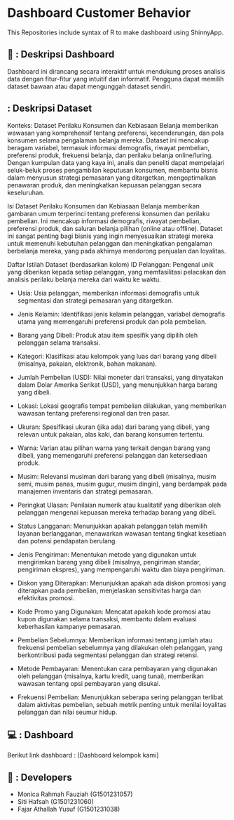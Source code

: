 # Dashboard Customer Behavior
This Repositories include syntax of R to make dashboard using ShinnyApp.


## 📖 : Deskripsi Dashboard
Dashboard ini dirancang secara interaktif untuk mendukung proses analisis data dengan fitur-fitur yang intuitif dan informatif. Pengguna dapat memilih dataset bawaan atau dapat mengunggah dataset sendiri.

## : Deskripsi Dataset
Konteks:
Dataset Perilaku Konsumen dan Kebiasaan Belanja memberikan wawasan yang komprehensif tentang preferensi, kecenderungan, dan pola konsumen selama pengalaman belanja mereka. Dataset ini mencakup beragam variabel, termasuk informasi demografis, riwayat pembelian, preferensi produk, frekuensi belanja, dan perilaku belanja online/luring. Dengan kumpulan data yang kaya ini, analis dan peneliti dapat mempelajari seluk-beluk proses pengambilan keputusan konsumen, membantu bisnis dalam menyusun strategi pemasaran yang ditargetkan, mengoptimalkan penawaran produk, dan meningkatkan kepuasan pelanggan secara keseluruhan.

Isi
Dataset Perilaku Konsumen dan Kebiasaan Belanja memberikan gambaran umum terperinci tentang preferensi konsumen dan perilaku pembelian. Ini mencakup informasi demografis, riwayat pembelian, preferensi produk, dan saluran belanja pilihan (online atau offline). Dataset ini sangat penting bagi bisnis yang ingin menyesuaikan strategi mereka untuk memenuhi kebutuhan pelanggan dan meningkatkan pengalaman berbelanja mereka, yang pada akhirnya mendorong penjualan dan loyalitas.

Daftar Istilah Dataset (berdasarkan kolom)
ID Pelanggan: Pengenal unik yang diberikan kepada setiap pelanggan, yang memfasilitasi pelacakan dan analisis perilaku belanja mereka dari waktu ke waktu.

- Usia: Usia pelanggan, memberikan informasi demografis untuk segmentasi dan strategi pemasaran yang ditargetkan.

- Jenis Kelamin: Identifikasi jenis kelamin pelanggan, variabel demografis utama yang memengaruhi preferensi produk dan pola pembelian.

- Barang yang Dibeli: Produk atau item spesifik yang dipilih oleh pelanggan selama transaksi.

- Kategori: Klasifikasi atau kelompok yang luas dari barang yang dibeli (misalnya, pakaian, elektronik, bahan makanan).

- Jumlah Pembelian (USD): Nilai moneter dari transaksi, yang dinyatakan dalam Dolar Amerika Serikat (USD), yang menunjukkan harga barang yang dibeli.

- Lokasi: Lokasi geografis tempat pembelian dilakukan, yang memberikan wawasan tentang preferensi regional dan tren pasar.

- Ukuran: Spesifikasi ukuran (jika ada) dari barang yang dibeli, yang relevan untuk pakaian, alas kaki, dan barang konsumen tertentu.

- Warna: Varian atau pilihan warna yang terkait dengan barang yang dibeli, yang memengaruhi preferensi pelanggan dan ketersediaan produk.

- Musim: Relevansi musiman dari barang yang dibeli (misalnya, musim semi, musim panas, musim gugur, musim dingin), yang berdampak pada manajemen inventaris dan strategi pemasaran.

- Peringkat Ulasan: Penilaian numerik atau kualitatif yang diberikan oleh pelanggan mengenai kepuasan mereka terhadap barang yang dibeli.

- Status Langganan: Menunjukkan apakah pelanggan telah memilih layanan berlangganan, menawarkan wawasan tentang tingkat kesetiaan dan potensi pendapatan berulang.

- Jenis Pengiriman: Menentukan metode yang digunakan untuk mengirimkan barang yang dibeli (misalnya, pengiriman standar, pengiriman ekspres), yang mempengaruhi waktu dan biaya pengiriman.

- Diskon yang Diterapkan: Menunjukkan apakah ada diskon promosi yang diterapkan pada pembelian, menjelaskan sensitivitas harga dan efektivitas promosi.

- Kode Promo yang Digunakan: Mencatat apakah kode promosi atau kupon digunakan selama transaksi, membantu dalam evaluasi keberhasilan kampanye pemasaran.

- Pembelian Sebelumnya: Memberikan informasi tentang jumlah atau frekuensi pembelian sebelumnya yang dilakukan oleh pelanggan, yang berkontribusi pada segmentasi pelanggan dan strategi retensi.

- Metode Pembayaran: Menentukan cara pembayaran yang digunakan oleh pelanggan (misalnya, kartu kredit, uang tunai), memberikan wawasan tentang opsi pembayaran yang disukai.

- Frekuensi Pembelian: Menunjukkan seberapa sering pelanggan terlibat dalam aktivitas pembelian, sebuah metrik penting untuk menilai loyalitas pelanggan dan nilai seumur hidup.



## 💻 : Dashboard
Berikut link dashboard :
[Dashboard kelompok kami]

## 🐖 : Developers
- Monica Rahmah Fauziah (G1501231057)
- Siti Hafsah           (G1501231060)
- Fajar Athallah Yusuf  (G1501231038)
